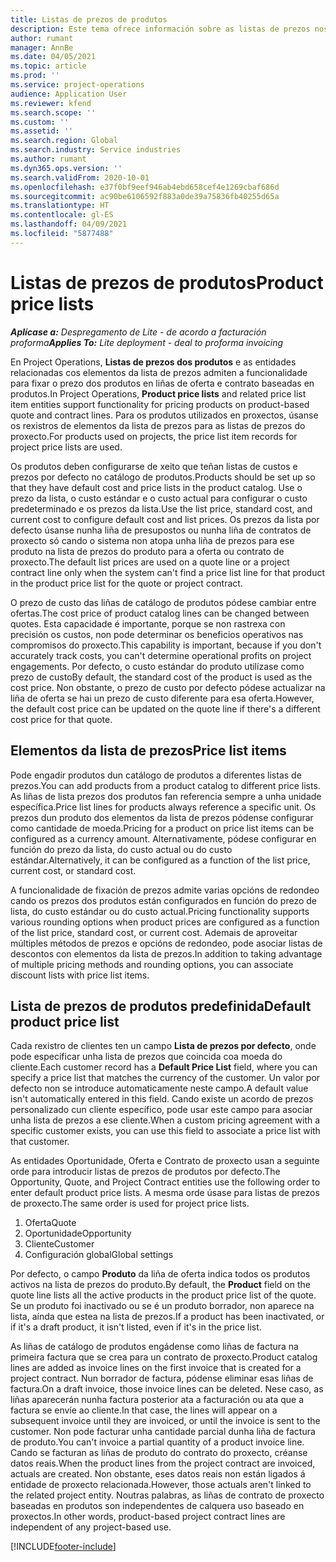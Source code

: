 ```yaml
---
title: Listas de prezos de produtos
description: Este tema ofrece información sobre as listas de prezos nos prezos do catálogo empregados para ofertas e contratos de proxectos.
author: rumant
manager: AnnBe
ms.date: 04/05/2021
ms.topic: article
ms.prod: ''
ms.service: project-operations
audience: Application User
ms.reviewer: kfend
ms.search.scope: ''
ms.custom: ''
ms.assetid: ''
ms.search.region: Global
ms.search.industry: Service industries
ms.author: rumant
ms.dyn365.ops.version: ''
ms.search.validFrom: 2020-10-01
ms.openlocfilehash: e37f0bf9eef946ab4ebd658cef4e1269cbaf686d
ms.sourcegitcommit: ac90be6106592f883a0de39a75836fb40255d65a
ms.translationtype: HT
ms.contentlocale: gl-ES
ms.lasthandoff: 04/09/2021
ms.locfileid: "5877488"
---
```

# <a name="product-price-lists"></a><span data-ttu-id="62096-103">Listas de prezos de produtos</span><span class="sxs-lookup"><span data-stu-id="62096-103">Product price lists</span></span>

<span data-ttu-id="62096-104">_**Aplícase a:** Despregamento de Lite - de acordo a facturación proforma_</span><span class="sxs-lookup"><span data-stu-id="62096-104">_**Applies To:** Lite deployment - deal to proforma invoicing_</span></span>

 <span data-ttu-id="62096-105">En Project Operations, **Listas de prezos dos produtos** e as entidades relacionadas cos elementos da lista de prezos admiten a funcionalidade para fixar o prezo dos produtos en liñas de oferta e contrato baseadas en produtos.</span><span class="sxs-lookup"><span data-stu-id="62096-105">In Project Operations, **Product price lists** and related price list item entities support functionality for pricing products on product-based quote and contract lines.</span></span> <span data-ttu-id="62096-106">Para os produtos utilizados en proxectos, úsanse os rexistros de elementos da lista de prezos para as listas de prezos do proxecto.</span><span class="sxs-lookup"><span data-stu-id="62096-106">For products used on projects, the price list item records for project price lists are used.</span></span> 

<span data-ttu-id="62096-107">Os produtos deben configurarse de xeito que teñan listas de custos e prezos por defecto no catálogo de produtos.</span><span class="sxs-lookup"><span data-stu-id="62096-107">Products should be set up so that they have default cost and price lists in the product catalog.</span></span> <span data-ttu-id="62096-108">Use o prezo da lista, o custo estándar e o custo actual para configurar o custo predeterminado e os prezos da lista.</span><span class="sxs-lookup"><span data-stu-id="62096-108">Use the list price, standard cost, and current cost to configure default cost and list prices.</span></span> <span data-ttu-id="62096-109">Os prezos da lista por defecto úsanse nunha liña de presupostos ou nunha liña de contratos de proxecto só cando o sistema non atopa unha liña de prezos para ese produto na lista de prezos do produto para a oferta ou contrato de proxecto.</span><span class="sxs-lookup"><span data-stu-id="62096-109">The default list prices are used on a quote line or a project contract line only when the system can't find a price list line for that product in the product price list for the quote or project contract.</span></span>

<span data-ttu-id="62096-110">O prezo de custo das liñas de catálogo de produtos pódese cambiar entre ofertas.</span><span class="sxs-lookup"><span data-stu-id="62096-110">The cost price of product catalog lines can be changed between quotes.</span></span> <span data-ttu-id="62096-111">Esta capacidade é importante, porque se non rastrexa con precisión os custos, non pode determinar os beneficios operativos nas compromisos do proxecto.</span><span class="sxs-lookup"><span data-stu-id="62096-111">This capability is important, because if you don't accurately track costs, you can't determine operational profits on project engagements.</span></span> <span data-ttu-id="62096-112">Por defecto, o custo estándar do produto utilízase como prezo de custo</span><span class="sxs-lookup"><span data-stu-id="62096-112">By default, the standard cost of the product is used as the cost price.</span></span> <span data-ttu-id="62096-113">Non obstante, o prezo de custo por defecto pódese actualizar na liña de oferta se hai un prezo de custo diferente para esa oferta.</span><span class="sxs-lookup"><span data-stu-id="62096-113">However, the default cost price can be updated on the quote line if there's a different cost price for that quote.</span></span>

## <a name="price-list-items"></a><span data-ttu-id="62096-114">Elementos da lista de prezos</span><span class="sxs-lookup"><span data-stu-id="62096-114">Price list items</span></span>

<span data-ttu-id="62096-115">Pode engadir produtos dun catálogo de produtos a diferentes listas de prezos.</span><span class="sxs-lookup"><span data-stu-id="62096-115">You can add products from a product catalog to different price lists.</span></span> <span data-ttu-id="62096-116">As liñas de lista prezos dos produtos fan referencia sempre a unha unidade específica.</span><span class="sxs-lookup"><span data-stu-id="62096-116">Price list lines for products always reference a specific unit.</span></span> <span data-ttu-id="62096-117">Os prezos dun produto dos elementos da lista de prezos pódense configurar como cantidade de moeda.</span><span class="sxs-lookup"><span data-stu-id="62096-117">Pricing for a product on price list items can be configured as a currency amount.</span></span> <span data-ttu-id="62096-118">Alternativamente, pódese configurar en función do prezo da lista, do custo actual ou do custo estándar.</span><span class="sxs-lookup"><span data-stu-id="62096-118">Alternatively, it can be configured as a function of the list price, current cost, or standard cost.</span></span>

<span data-ttu-id="62096-119">A funcionalidade de fixación de prezos admite varias opcións de redondeo cando os prezos dos produtos están configurados en función do prezo de lista, do custo estándar ou do custo actual.</span><span class="sxs-lookup"><span data-stu-id="62096-119">Pricing functionality supports various rounding options when product prices are configured as a function of the list price, standard cost, or current cost.</span></span> <span data-ttu-id="62096-120">Ademais de aproveitar múltiples métodos de prezos e opcións de redondeo, pode asociar listas de descontos con elementos da lista de prezos.</span><span class="sxs-lookup"><span data-stu-id="62096-120">In addition to taking advantage of multiple pricing methods and rounding options, you can associate discount lists with price list items.</span></span> 

 
## <a name="default-product-price-list"></a><span data-ttu-id="62096-121">Lista de prezos de produtos predefinida</span><span class="sxs-lookup"><span data-stu-id="62096-121">Default product price list</span></span>
<span data-ttu-id="62096-122">Cada rexistro de clientes ten un campo **Lista de prezos por defecto**, onde pode especificar unha lista de prezos que coincida coa moeda do cliente.</span><span class="sxs-lookup"><span data-stu-id="62096-122">Each customer record has a **Default Price List** field, where you can specify a price list that matches the currency of the customer.</span></span> <span data-ttu-id="62096-123">Un valor por defecto non se introduce automaticamente neste campo.</span><span class="sxs-lookup"><span data-stu-id="62096-123">A default value isn't automatically entered in this field.</span></span> <span data-ttu-id="62096-124">Cando existe un acordo de prezos personalizado cun cliente específico, pode usar este campo para asociar unha lista de prezos a ese cliente.</span><span class="sxs-lookup"><span data-stu-id="62096-124">When a custom pricing agreement with a specific customer exists, you can use this field to associate a price list with that customer.</span></span>

<span data-ttu-id="62096-125">As entidades Oportunidade, Oferta e Contrato de proxecto usan a seguinte orde para introducir listas de prezos de produtos por defecto.</span><span class="sxs-lookup"><span data-stu-id="62096-125">The Opportunity, Quote, and Project Contract entities use the following order to enter default product price lists.</span></span> <span data-ttu-id="62096-126">A mesma orde úsase para listas de prezos de proxecto.</span><span class="sxs-lookup"><span data-stu-id="62096-126">The same order is used for project price lists.</span></span>

1.  <span data-ttu-id="62096-127">Oferta</span><span class="sxs-lookup"><span data-stu-id="62096-127">Quote</span></span>
2.  <span data-ttu-id="62096-128">Oportunidade</span><span class="sxs-lookup"><span data-stu-id="62096-128">Opportunity</span></span>
3.  <span data-ttu-id="62096-129">Cliente</span><span class="sxs-lookup"><span data-stu-id="62096-129">Customer</span></span>
4.  <span data-ttu-id="62096-130">Configuración global</span><span class="sxs-lookup"><span data-stu-id="62096-130">Global settings</span></span> 

<span data-ttu-id="62096-131">Por defecto, o campo **Produto** da liña de oferta indica todos os produtos activos na lista de prezos do produto.</span><span class="sxs-lookup"><span data-stu-id="62096-131">By default, the **Product** field on the quote line lists all the active products in the product price list of the quote.</span></span> <span data-ttu-id="62096-132">Se un produto foi inactivado ou se é un produto borrador, non aparece na lista, aínda que estea na lista de prezos.</span><span class="sxs-lookup"><span data-stu-id="62096-132">If a product has been inactivated, or if it's a draft product, it isn't listed, even if it's in the price list.</span></span> 

<span data-ttu-id="62096-133">As liñas de catálogo de produtos engádense como liñas de factura na primeira factura que se crea para un contrato de proxecto.</span><span class="sxs-lookup"><span data-stu-id="62096-133">Product catalog lines are added as invoice lines on the first invoice that is created for a project contract.</span></span> <span data-ttu-id="62096-134">Nun borrador de factura, pódense eliminar esas liñas de factura.</span><span class="sxs-lookup"><span data-stu-id="62096-134">On a draft invoice, those invoice lines can be deleted.</span></span> <span data-ttu-id="62096-135">Nese caso, as liñas aparecerán nunha factura posterior ata a facturación ou ata que a factura se envíe ao cliente.</span><span class="sxs-lookup"><span data-stu-id="62096-135">In that case, the lines will appear on a subsequent invoice until they are invoiced, or until the invoice is sent to the customer.</span></span> <span data-ttu-id="62096-136">Non pode facturar unha cantidade parcial dunha liña de factura de produto.</span><span class="sxs-lookup"><span data-stu-id="62096-136">You can't invoice a partial quantity of a product invoice line.</span></span> <span data-ttu-id="62096-137">Cando se facturan as liñas de produto do contrato do proxecto, créanse datos reais.</span><span class="sxs-lookup"><span data-stu-id="62096-137">When the product lines from the project contract are invoiced, actuals are created.</span></span> <span data-ttu-id="62096-138">Non obstante, eses datos reais non están ligados á entidade de proxecto relacionada.</span><span class="sxs-lookup"><span data-stu-id="62096-138">However, those actuals aren't linked to the related project entity.</span></span> <span data-ttu-id="62096-139">Noutras palabras, as liñas de contrato de proxecto baseadas en produtos son independentes de calquera uso baseado en proxectos.</span><span class="sxs-lookup"><span data-stu-id="62096-139">In other words, product-based project contract lines are independent of any project-based use.</span></span> 


[!INCLUDE[footer-include](../includes/footer-banner.md)]
